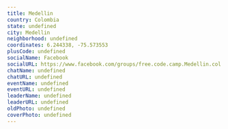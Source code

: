 ```yaml
---
title: Medellin
country: Colombia
state: undefined
city: Medellin
neighborhood: undefined
coordinates: 6.244338, -75.573553
plusCode: undefined
socialName: Facebook
socialURL: https://www.facebook.com/groups/free.code.camp.Medellin.col
chatName: undefined
chatURL: undefined
eventName: undefined
eventURL: undefined
leaderName: undefined
leaderURL: undefined
oldPhoto: undefined
coverPhoto: undefined
---
```

